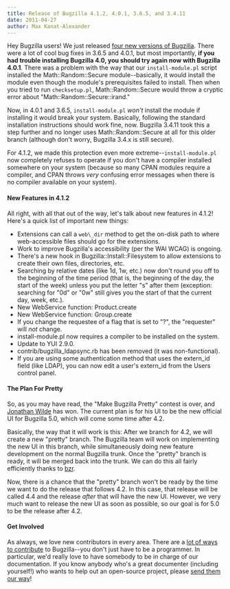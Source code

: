 ```yaml
---
title: Release of Bugzilla 4.1.2, 4.0.1, 3.6.5, and 3.4.11
date: 2011-04-27
author: Max Kanat-Alexander
---
```

Hey Bugzilla users\! We just released [four new versions of
Bugzilla](http://www.bugzilla.org/news/#release401). There were a lot of
cool bug fixes in 3.6.5 and 4.0.1, but most importantly, **if you had
trouble installing Bugzilla 4.0, you should try again now with Bugzilla
4.0.1**. There was a problem with the way that our `install-module.pl`
script installed the Math::Random::Secure module--basically, it would
install the module even though the module's prerequisites failed to
install. Then when you tried to run `checksetup.pl`,
Math::Random::Secure would throw a cryptic error about
"Math::Random::Secure::irand."

Now, in 4.0.1 and 3.6.5, `install-module.pl` *won't* install the module
if installing it would break your system. Basically, following the
standard installation instructions should work fine, now. Bugzilla
3.4.11 took this a step further and no longer uses Math::Random::Secure
at all for this older branch (although don't worry, Bugzilla 3.4.x is
still secure).

For 4.1.2, we made this protection even more
extreme--`install-module.pl` now completely refuses to operate if you
don't have a compiler installed somewhere on your system (because so
many CPAN modules require a compiler, and CPAN throws *very* confusing
error messages when there is no compiler available on your system).

#### New Features in 4.1.2

All right, with all that out of the way, let's talk about new features
in 4.1.2\! Here's a quick list of important new things:

  - Extensions can call a `web\_dir` method to
    get the on-disk path to where web-accessible files should go for the
    extensions.
  - Work to improve Bugzilla's accessibility (per the WAI WCAG) is
    ongoing.
  - There's a new hook in Bugzilla::Install::Filesystem to allow
    extensions to create their own files, directories, etc.
  - Searching by relative dates (like 1d, 1w, etc.) now don't round you
    off to the beginning of the time period (that is, the beginning of
    the day, the start of the week) unless you put the letter "s" after
    them (exception: searching for "0d" or "0w" still gives you the
    start of that the current day, week, etc.).
  - New WebService function: Product.create
  - New WebService function: Group.create
  - If you change the requestee of a flag that is set to "?", the
    "requester" will *not* change.
  - install-module.pl now requires a compiler to be installed on the
    system.
  - Update to YUI 2.9.0.
  - contrib/bugzilla\_ldapsync.rb has been removed (it was
    non-functional).
  - If you are using some authentication method that uses the extern\_id
    field (like LDAP), you can now edit a user's extern\_id from the
    Users control panel.

#### The Plan For Pretty

So, as you may have read, the "Make Bugzilla Pretty" contest is over,
and [Jonathan Wilde](http://speedbreeze.com/) has won. The current plan
is for his UI to be the new official UI for Bugzilla 5.0, which will
come some time after 4.2.

Basically, the way that it will work is this: After we branch for 4.2,
we will create a new "pretty" branch. The Bugzilla team will work on
implementing the new UI in this branch, while simultaneously doing new
feature development on the normal Bugzilla trunk. Once the "pretty"
branch is ready, it will be merged back into the trunk. We can do this
all fairly efficiently thanks to [bzr](http://bazaar.canonical.com/).

Now, there is a chance that the "pretty" branch won't be ready by the
time we want to do the release that follows 4.2. In this case, that
release will be called 4.4 and the release *after* that will have the
new UI. However, we very much want to release the new UI as soon as
possible, so our goal is for 5.0 to be the release after 4.2.

#### Get Involved

As always, we love new contributors in every area. There are a [lot of
ways to contribute](http://www.bugzilla.org/contribute/) to
Bugzilla--you don't just have to be a programmer. In particular, we'd
really love to have somebody to be in charge of our documentation. If
you know anybody who's a great documenter (including yourself\!) who
wants to help out an open-source project, please [send them our
way](http://wiki.mozilla.org/Bugzilla:Communicate)\!
